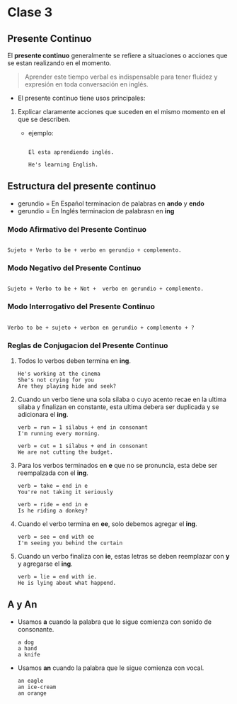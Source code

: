 # Clase 3

## Presente Continuo

El **presente continuo** generalmente se refiere a situaciones o acciones que
se estan realizando en el momento.

> Aprender este tiempo verbal es indispensable para tener fluidez y expresión
> en toda conversación en inglés.


- El presente continuo tiene usos principales: 

1. Explicar claramente acciones que suceden en el mismo momento en el que se describen.

    - ejemplo:
        ```

        El esta aprendiendo inglés.

        He's learning English.

        ```

## Estructura del presente continuo

- gerundio = En Español terminacion de palabras en **ando** y **endo**
- gerundio = En Inglés terminacion de palabrasn en **ing**

### Modo Afirmativo del Presente Continuo
```

Sujeto + Verbo to be + verbo en gerundio + complemento.

```

### Modo Negativo del Presente Continuo
```

Sujeto + Verbo to be + Not +  verbo en gerundio + complemento.

```

### Modo Interrogativo del Presente Continuo
```

Verbo to be + sujeto + verbon en gerundio + complemento + ?

```

### Reglas de Conjugacion del Presente Continuo

1. Todos lo verbos deben termina en **ing**.
    ```
    He's working at the cinema
    She's not crying for you
    Are they playing hide and seek?

    ```
1. Cuando un verbo tiene una sola silaba o cuyo acento recae en la ultima silaba y finalizan en constante, esta ultima debera ser duplicada y se adicionara el **ing**.
    ```
    verb = run = 1 silabus + end in consonant
    I'm running every morning.

    verb = cut = 1 silabus + end in consonant
    We are not cutting the budget.

    ```

1. Para los verbos terminados en **e** que no se pronuncia, esta debe ser reempalzada con el **ing**.
    ```
    verb = take = end in e
    You're not taking it seriously

    verb = ride = end in e
    Is he riding a donkey?

    ```

1. Cuando el verbo termina en **ee**, solo debemos agregar el **ing**.
    ```
    verb = see = end with ee
    I'm seeing you behind the curtain

    ```

1. Cuando un verbo finaliza con **ie**, estas letras se deben reemplazar con **y** y agregarse el **ing**.
    ```
    verb = lie = end with ie.
    He is lying about what happend.

    ```

## A y An

- Usamos **a** cuando la palabra que le sigue comienza con sonido de consonante.
    ```
    a dog
    a hand
    a knife

    ```

- Usamos **an** cuando la palabra que le sigue comienza con vocal.
    ```
    an eagle
    an ice-cream
    an orange

    ```
